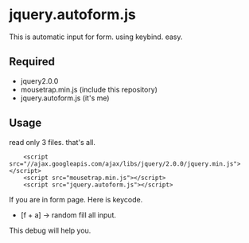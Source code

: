 jquery.autoform.js
==================

This is automatic input for form. using keybind. easy.

## Required
* jquery2.0.0 
* mousetrap.min.js (include this repository)
* jquery.autoform.js (it's me)


## Usage

read only 3 files. that's all.

```
	<script src="//ajax.googleapis.com/ajax/libs/jquery/2.0.0/jquery.min.js"></script>
	<script src="mousetrap.min.js"></script>
	<script src="jquery.autoform.js"></script>

```

If you are in form page.
Here is keycode.

* [f + a] → random fill all input.

This debug will help you.